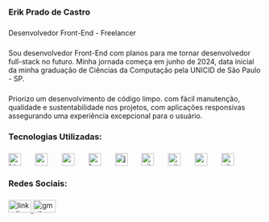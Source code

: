 <h3 align="left">Erik Prado de Castro</h3>

###

<p align="left">Desenvolvedor Front-End - Freelancer</p>

###

<p align="left"></p>

###

<p align="left">Sou desenvolvedor Front-End com planos para me tornar desenvolvedor full-stack no futuro. Minha jornada começa em junho de 2024, data inicial da minha graduação de Ciências da Computação pela UNICID de São Paulo - SP.</p>

###

<p align="left">Priorizo um desenvolvimento de código limpo. com fácil manutenção, qualidade e sustentabilidade nos projetos, com aplicações responsivas assegurando uma experiência excepcional para o usuário.</p>

###

<p align="left"></p>

###

<h3 align="left">Tecnologias Utilizadas:</h3>

###

<div align="left">
  <img src="https://cdn.simpleicons.org/html5/E34F26" height="25" alt="html5 logo"  />
  <img width="20" />
  <img src="https://cdn.simpleicons.org/css3/1572B6" height="25" alt="css3 logo"  />
  <img width="20" />
  <img src="https://cdn.jsdelivr.net/gh/devicons/devicon/icons/sass/sass-original.svg" height="25" alt="sass logo"  />
  <img width="20" />
  <img src="https://cdn.jsdelivr.net/gh/devicons/devicon/icons/bootstrap/bootstrap-original.svg" height="25" alt="bootstrap logo"  />
  <img width="20" />
  <img src="https://cdn.jsdelivr.net/gh/devicons/devicon/icons/javascript/javascript-original.svg" height="25" alt="javascript logo"  />
  <img width="20" />
  <img src="https://cdn.jsdelivr.net/gh/devicons/devicon/icons/git/git-original.svg" height="25" alt="git logo"  />
  <img width="20" />
  <img src="https://skillicons.dev/icons?i=github" height="25" alt="github logo"  />
  <img width="20" />
  <img src="https://cdn.jsdelivr.net/gh/devicons/devicon/icons/react/react-original.svg" height="25" alt="react logo"  />
  <img width="20" />
  <img src="https://skillicons.dev/icons?i=vite" height="25" alt="vite logo"  />
</div>

###

<p align="left"></p>

###

<h3 align="left">Redes Sociais:</h3>

###

<div align="left">
  <a href="https://www.linkedin.com/in/erikpradodev/" target="_blank">
    <img src="https://raw.githubusercontent.com/maurodesouza/profile-readme-generator/master/src/assets/icons/social/linkedin/default.svg" width="45" height="25" alt="linkedin logo"  />
  </a>
  <a href="mailto:erikpcdev@gmail.com" target="_blank">
    <img src="https://raw.githubusercontent.com/maurodesouza/profile-readme-generator/master/src/assets/icons/social/gmail/default.svg" width="45" height="25" alt="gmail logo"  />
  </a>
</div>

###
